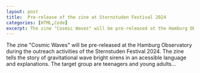 ```yaml
---
layout: post
title:  Pre-release of the zine at Sternstuden Festival 2024
categories: [HTML,Code]
excerpt: The zine "Cosmic Waves" will be pre-released at the Hamburg Observatory during the outreach activities of of the Sternstuden Festival 2024.
---
```


The zine "Cosmic Waves" will be pre-released at the Hamburg Observatory during the outreach activities of the Sternstuden Festival 2024. The zine tells the story of gravitational wave bright sirens in an acessible language and explanations. The target group are teenagers and young adults...       
